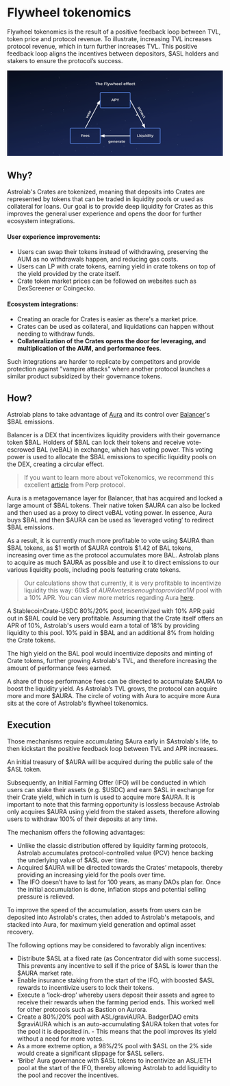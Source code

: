 # Flywheel tokenomics

Flywheel tokenomics is the result of a positive feedback loop between TVL, token price and protocol revenue. To illustrate, increasing TVL increases protocol revenue, which in turn further increases TVL. This positive feedback loop aligns the incentives between depositors, $ASL holders and stakers to ensure the protocol’s success.

![flywheel](/media/Flywheel-2.png)

## Why?

Astrolab's Crates are tokenized, meaning that deposits into Crates are represented by tokens that can be traded in liquidity pools or used as collateral for loans. Our goal is to provide deep liquidity for Crates as this improves the general user experience and opens the door for further ecosystem integrations.

#### User experience improvements:

- Users can swap their tokens instead of withdrawing, preserving the AUM as no withdrawals happen, and reducing gas costs.
- Users can LP with crate tokens, earning yield in crate tokens on top of the yield provided by the crate itself.
- Crate token market prices can be followed on websites such as DexScreener or Coingecko.

#### Ecosystem integrations:

- Creating an oracle for Crates is easier as there's a market price.
- Crates can be used as collateral, and liquidations can happen without needing to withdraw funds.
- **Collateralization of the Crates opens the door for leveraging, and multiplication of the AUM, and performance fees**.

Such integrations are harder to replicate by competitors and provide protection against "vampire attacks" where another protocol launches a similar product subsidized by their governance tokens.

## How?

Astrolab plans to take advantage of [Aura](https://aura.finance/) and its control over [Balancer](https://balancer.fi/)'s $BAL emissions.

Balancer is a DEX that incentivizes liquidity providers with their governance token $BAL. Holders of $BAL can lock their tokens and receive vote-escrowed BAL (veBAL) in exchange, which has voting power. This voting power is used to allocate the $BAL emissions to specific liquidity pools on the DEX, creating a circular effect.

> If you want to learn more about veTokenomics, we recommend this excellent [article](https://perpprotocol.mirror.xyz/GzzvxvNFeTjH9au6cllJ_4ffshySn3M3iAmKe34sxdw) from Perp protocol.

Aura is a metagovernance layer for Balancer, that has acquired and locked a large amount of $BAL tokens. Their native token $AURA can also be locked and then used as a proxy to direct veBAL voting power. In essence, Aura buys $BAL and then $AURA can be used as ‘leveraged voting’ to redirect $BAL emissions.

As a result, it is currently much more profitable to vote using $AURA than $BAL tokens, as $1 worth of $AURA controls $1.42 of BAL tokens, increasing over time as the protocol accumulates more BAL. Astrolab plans to acquire as much $AURA as possible and use it to direct emissions to our various liquidity pools, including pools featuring crate tokens.

> Our calculations show that currently, it is very profitable to incentivize liquidity this way: 60k$ of $AURA votes is enough to provide a 1M$ pool with a 10% APR. You can view more metrics regarding Aura [here](https://oni-giri-analytics-aura-metrics-z9juz6.streamlitapp.com/).

A StablecoinCrate-USDC 80%/20% pool, incentivized with 10% APR paid out in $BAL could be very profitable. Assuming that the Crate itself offers an APR of 10%, Astrolab's users would earn a total of 18% by providing liquidity to this pool. 10% paid in $BAL and an additional 8% from holding the Crate tokens.

The high yield on the BAL pool would incentivize deposits and minting of Crate tokens, further growing Astrolab's TVL, and therefore increasing the amount of performance fees earned.

A share of those performance fees can be directed to accumulate $AURA to boost the liquidity yield. As Astrolab’s TVL grows, the protocol can acquire more and more $AURA. The circle of voting with Aura to acquire more Aura sits at the core of Astrolab's flywheel tokenomics.

## Execution

Those mechanisms require accumulating $Aura early in $Astrolab's life, to then kickstart the positive feedback loop between TVL and APR increases.

An initial treasury of $AURA will be acquired during the public sale of the $ASL token.

Subsequently, an Initial Farming Offer (IFO) will be conducted in which users can stake their assets (e.g. $USDC) and earn $ASL in exchange for their Crate yield, which in turn is used to acquire more $AURA. It is important to note that this farming opportunity is lossless because Astrolab only acquires $AURA using yield from the staked assets, therefore allowing users to withdraw 100% of their deposits at any time.

The mechanism offers the following advantages:

- Unlike the classic distribution offered by liquidity farming protocols, Astrolab accumulates protocol-controlled value (PCV) hence backing the underlying value of $ASL over time.
- Acquired $AURA will be directed towards the Crates’ metapools, thereby providing an increasing yield for the pools over time.
- The IFO doesn’t have to last for 100 years, as many DAOs plan for. Once the initial accumulation is done, inflation stops and potential selling pressure is relieved.

To improve the speed of the accumulation, assets from users can be deposited into Astrolab's crates, then added to Astrolab's metapools, and stacked into Aura, for maximum yield generation and optimal asset recovery.

The following options may be considered to favorably align incentives:

- Distribute $ASL at a fixed rate (as Concentrator did with some success). This prevents any incentive to sell if the price of $ASL is lower than the $AURA market rate.
- Enable insurance staking from the start of the IFO, with boosted $ASL rewards to incentivize users to lock their tokens.
- Execute a ‘lock-drop’ whereby users deposit their assets and agree to receive their rewards when the farming period ends. This worked well for other protocols such as Bastion on Aurora.
- Create a 80%/20% pool with ASL/graviAURA. BadgerDAO emits $graviAURA which is an auto-accumulating $AURA token that votes for the pool it is deposited in. - This means that the pool improves its yield without a need for more votes.
- As a more extreme option, a 98%/2% pool with $ASL on the 2% side would create a significant slippage for $ASL sellers.
- ‘Bribe’ Aura governance with $ASL tokens to incentivize an ASL/ETH pool at the start of the IFO, thereby allowing Astrolab to add liquidity to the pool and recover the incentives.
